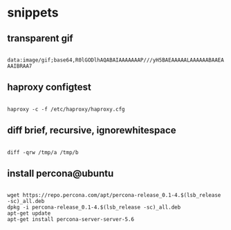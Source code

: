 # snippets

transparent gif
---------------

<code>
data:image/gif;base64,R0lGODlhAQABAIAAAAAAAP///yH5BAEAAAAALAAAAAABAAEAAAIBRAA7
</code>

haproxy configtest
------------------

<code>
haproxy -c -f /etc/haproxy/haproxy.cfg
</code>

diff brief, recursive, ignorewhitespace
---------------------------------------

<code>
diff -qrw /tmp/a /tmp/b
</code>

install percona@ubuntu
----------------------
<code>
wget https://repo.percona.com/apt/percona-release_0.1-4.$(lsb_release -sc)_all.deb
dpkg -i percona-release_0.1-4.$(lsb_release -sc)_all.deb
apt-get update
apt-get install percona-server-server-5.6
</code>

